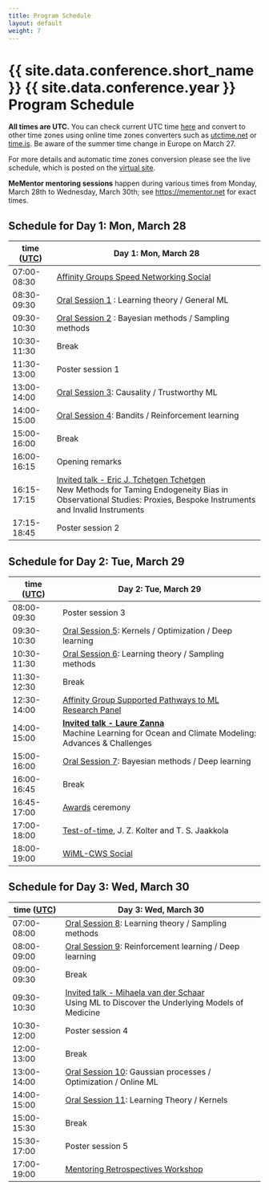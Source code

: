 ```yaml
---
title: Program Schedule
layout: default
weight: 7
---
```


# {{ site.data.conference.short_name }} {{ site.data.conference.year }} Program Schedule 

**All times are UTC.**
You can check current UTC time [here](https://www.utctime.net/)
and convert to other time zones using online time zones converters such as
[utctime.net](https://www.utctime.net/utc-time-zone-converter) or [time.is](https://time.is/UTC). 
Be aware of the summer time change in Europe on March 27.

For more details and automatic time zones conversion 
please see the live schedule, 
which is posted on the [virtual site](https://virtual.aistats.org/virtual/2022/calendar). 


**MeMentor mentoring sessions** happen during various times from Monday, 
March 28th to Wednesday, March 30th; 
see <https://mementor.net> for exact times.

## Schedule for Day 1: Mon, March 28

| time ([UTC](https://www.utctime.net/))  | **Day 1: Mon, March 28**                                              |
--------------|---------------------------------------------------------------------------------------------------|
| 07:00-08:30 | [Affinity Groups Speed Networking Social](community.html#affinity-groups-speed-networking-social) |
| 08:30-09:30 | [Oral Session 1](orals.html#day-1-mon-march-28) : Learning theory / General ML                    |
| 09:30-10:30 | [Oral Session 2](orals.html#day-1-mon-march-28) : Bayesian methods / Sampling methods             |
| 10:30-11:30 | Break                                                                                             |
| 11:30-13:00 | Poster session 1                                                                                  |
| 13:00-14:00 | [Oral Session 3](orals.html#day-1-mon-march-28): Causality / Trustworthy ML                       |
| 14:00-15:00 | [Oral Session 4](orals.html#day-1-mon-march-28): Bandits / Reinforcement learning                 |
| 15:00-16:00 | Break                                                                                             |
| 16:00-16:15 | Opening remarks                                                                                   |
| 16:15-17:15 | [Invited talk - Eric J. Tchetgen Tchetgen](invitedtalks.html#day-1-mon-march-28) <br /> New Methods for Taming Endogeneity Bias in Observational Studies: Proxies, Bespoke Instruments and Invalid Instruments |
| 17:15-18:45 | Poster session 2                                                                                  |


## Schedule for Day 2: Tue, March 29


| time ([UTC](https://www.utctime.net/)) |  **Day 2: Tue, March 29**                                         |
|-------------|----------------------------------------------------------------------------------------------|
|08:00-09:30| Poster session 3                                                                               |
|09:30-10:30| [Oral Session 5](orals.html#day-2-tue-march-29): Kernels / Optimization / Deep learning        |
|10:30-11:30| [Oral Session 6](orals.html#day-2-tue-march-29): Learning theory / Sampling methods            |
|11:30-12:30| Break                                                                                          |
|12:30-14:00| [Affinity Group Supported Pathways to ML Research Panel](community.html#affinity-group-supported-pathways-to-ml-research-panel-and-social)|
|14:00-15:00| [**Invited talk - Laure Zanna**](invitedtalks.html#day-2-tue-march-29) <br />  Machine Learning for Ocean and Climate Modeling: Advances & Challenges|
|15:00-16:00| [Oral Session 7](orals.html#day-2-tue-march-29): Bayesian methods / Deep learning              |
|16:00-16:45| Break                                                                                          |
|16:45-17:00| [Awards](awards.html) ceremony                                                                 |
|17:00-18:00| [Test-of-time](awards.html#aistats-2022-test-of-time-award),  J. Z. Kolter and T. S. Jaakkola   |
|18:00-19:00| [WiML-CWS Social](community.html#wiml-cws-social)                                              |


## Schedule for Day 3: Wed, March 30

| time ([UTC](https://www.utctime.net/))  | **Day 3: Wed, March 30**                                            |
|-------------|-------------------------------------------------------------------------------------------------|
| 07:00-08:00 | [Oral Session 8](orals.html#day-3-wed-march-30): Learning theory / Sampling methods             |  
| 08:00-09:00 | [Oral Session 9](orals.html#day-3-wed-march-30): Reinforcement learning / Deep learning         |
| 09:00-09:30 | Break                                                                                           |
| 09:30-10:30 | [Invited talk - Mihaela van der Schaar](invitedtalks.html#day-3-wed-march-30)<br /> Using ML to Discover the Underlying Models of Medicine|
| 10:30-12:00 | Poster session 4                                                                                |
| 12:00-13:00 | Break                                                                                           |
| 13:00-14:00 | [Oral Session 10](orals.html#day-3-wed-march-30): Gaussian processes / Optimization / Online ML |
| 14:00-15:00 | [Oral Session 11](orals.html#day-3-wed-march-30): Learning Theory / Kernels                     |
| 15:00-15:30 | Break                                                                                           |
| 15:30-17:00 | Poster session 5                                                                                |
| 17:00-19:00 | [Mentoring Retrospectives Workshop](mentorship.html#mentoring-retrospectives-workshop)          |
